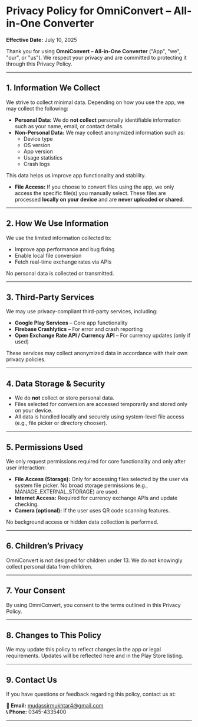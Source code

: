 # Privacy Policy for OmniConvert – All-in-One Converter

**Effective Date:** July 10, 2025

Thank you for using **OmniConvert – All-in-One Converter** ("App", "we", "our", or "us"). We respect your privacy and are committed to protecting it through this Privacy Policy.

---

## 1. Information We Collect

We strive to collect minimal data. Depending on how you use the app, we may collect the following:

- **Personal Data:** We do **not collect** personally identifiable information such as your name, email, or contact details.
- **Non-Personal Data:** We may collect anonymized information such as:
  - Device type
  - OS version
  - App version
  - Usage statistics
  - Crash logs

This data helps us improve app functionality and stability.

- **File Access:** If you choose to convert files using the app, we only access the specific file(s) you manually select. These files are processed **locally on your device** and are **never uploaded or shared**.

---

## 2. How We Use Information

We use the limited information collected to:

- Improve app performance and bug fixing  
- Enable local file conversion  
- Fetch real-time exchange rates via APIs  

No personal data is collected or transmitted.

---

## 3. Third-Party Services

We may use privacy-compliant third-party services, including:

- **Google Play Services** – Core app functionality  
- **Firebase Crashlytics** – For error and crash reporting  
- **Open Exchange Rate API / Currency API** – For currency updates (only if used)

These services may collect anonymized data in accordance with their own privacy policies.

---

## 4. Data Storage & Security

- We do **not** collect or store personal data.
- Files selected for conversion are accessed temporarily and stored only on your device.
- All data is handled locally and securely using system-level file access (e.g., file picker or directory chooser).

---

## 5. Permissions Used

We only request permissions required for core functionality and only after user interaction:

- **File Access (Storage):** Only for accessing files selected by the user via system file picker. No broad storage permissions (e.g., MANAGE_EXTERNAL_STORAGE) are used.
- **Internet Access:** Required for currency exchange APIs and update checking.
- **Camera (optional):** If the user uses QR code scanning features.

No background access or hidden data collection is performed.

---

## 6. Children’s Privacy

OmniConvert is not designed for children under 13. We do not knowingly collect personal data from children.

---

## 7. Your Consent

By using OmniConvert, you consent to the terms outlined in this Privacy Policy.

---

## 8. Changes to This Policy

We may update this policy to reflect changes in the app or legal requirements. Updates will be reflected here and in the Play Store listing.

---

## 9. Contact Us

If you have questions or feedback regarding this policy, contact us at:

**📧 Email:** mudassirmukhtar4@gmail.com  
**📞 Phone:** 0345-4335400

---
